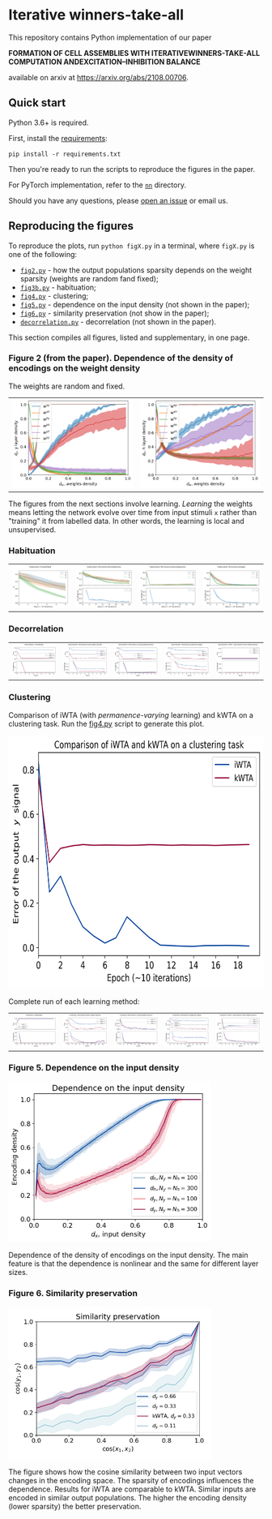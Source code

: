 # Iterative winners-take-all

This repository contains Python implementation of our paper

**FORMATION  OF CELL ASSEMBLIES WITH ITERATIVEWINNERS-TAKE-ALL COMPUTATION ANDEXCITATION–INHIBITION  BALANCE**

available on arxiv at https://arxiv.org/abs/2108.00706.

## Quick start

Python 3.6+ is required.

First, install the [requirements](./requirements.txt):
```
pip install -r requirements.txt
```

Then you're ready to run the scripts to reproduce the figures in the paper.

For PyTorch implementation, refer to the [`nn`](./nn) directory.

Should you have any questions, please [open an issue](https://github.com/KyivAIGroup/iterative-winners-take-all/issues) or email us.

## Reproducing the figures

To reproduce the plots, run `python figX.py` in a terminal, where `figX.py` is one of the following:

* [`fig2.py`](./fig2.py) - how the output populations sparsity depends on the weight sparsity (weights are random fand fixed);
* [`fig3b.py`](./fig3b.py) - habituation;
* [`fig4.py`](./fig4.py) - clustering;
* [`fig5.py`](./fig5.py) - dependence on the input density (not shown in the paper);
* [`fig6.py`](./fig6.py) - similarity preservation (not show in the paper);
* [`decorrelation.py`](./decorrelation.py) - decorrelation (not shown in the paper).

This section compiles all figures, listed and supplementary, in one page.
### Figure 2 (from the paper). Dependence of the density of encodings on the weight density
The weights are random and fixed.
<table style="width:100%">
    <tr>
        <td>
            <img src="figures/fig2a.png"/>
        </td>
        <td>
            <img src="figures/fig2b.png"/>
        </td>
    </tr>
</table>

The figures from the next sections involve learning. *Learning* the weights means letting the network evolve over time from input stimuli `x` rather than "training" it from labelled data. In other words, the learning is local and unsupervised.

### Habituation

<table style="width:100%">
    <tr>
        <td>
            <img src="figures/habituation/simpleHebb.png"/>
        </td>
        <td>
            <img src="figures/habituation/permanence-fixed.png"/>
        </td>
        <td>
            <img src="figures/habituation/permanence-varying.png"/>
        </td>
		<td>
            <img src="figures/habituation/permanence-vogels.png"/>
        </td>
    </tr>
</table>

### Decorrelation

<table style="width:100%">
    <tr>
        <td>
            <img src="figures/decorrelation/simpleHebb.png"/>
        </td>
        <td>
            <img src="figures/decorrelation/permanence-fixed.png"/>
        </td>
        <td>
            <img src="figures/decorrelation/permanence-varying.png"/>
        </td>
		<td>
            <img src="figures/decorrelation/permanenceVogels.png"/>
        </td>
		<td>
            <img src="figures/decorrelation/kWTA-permanence-fixed.png"/>
        </td>
    </tr>
</table>


### Clustering

Comparison of iWTA (with *permanence-varying* learning) and kWTA on a clustering task. Run the [fig4.py](./fig4.py) script to generate this plot.

<img src="figures/clustering/comparison.png" height="500"/>

Complete run of each learning method:

<table style="width:100%">
    <tr>
        <td>
            <img src="figures/clustering/simpleHebb.png"/>
        </td>
        <td>
            <img src="figures/clustering/permanence-fixed.png"/>
        </td>
        <td>
            <img src="figures/clustering/permanence-varying.png"/>
        </td>
		<td>
            <img src="figures/clustering/permanenceVogels.png"/>
        </td>
		<td>
            <img src="figures/clustering/kWTA-permanence-fixed.png"/>
        </td>
    </tr>
</table>


### Figure 5. Dependence on the input density

<img src="figures/fig2c.png" alt="figures/fig2c.png" width="400"/>

Dependence of the density of encodings on the input density.
The main feature is that the dependence is nonlinear and the same for different layer sizes.

### Figure 6. Similarity preservation

<img src="figures/similarity_preservation.png" alt="figures/similarity_preservation.png" width="400"/>

The figure shows how the cosine similarity between two input vectors changes in the encoding space. The sparsity of encodings influences the dependence. Results for iWTA are comparable to kWTA. Similar inputs are encoded in similar output populations. The higher the encoding density (lower sparsity) the better preservation.
